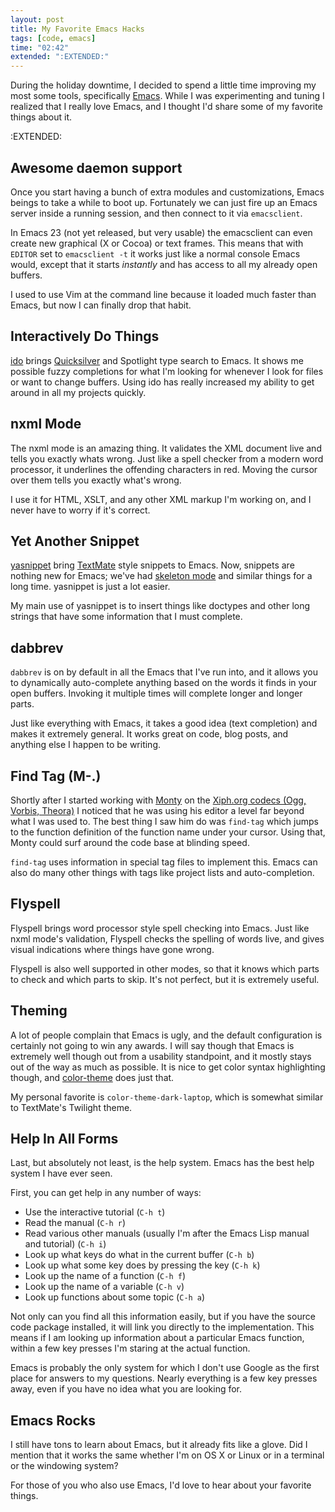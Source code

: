 ```yaml
---
layout: post
title: My Favorite Emacs Hacks
tags: [code, emacs]
time: "02:42"
extended: ":EXTENDED:"
---
```


During the holiday downtime, I decided to spend a little time
improving my most some tools, specifically
[Emacs](http://www.gnu.org/software/emacs/).  While I was
experimenting and tuning I realized that I really love Emacs, and I
thought I'd share some of my favorite things about it.

:EXTENDED:

## Awesome daemon support

Once you start having a bunch of extra modules and customizations,
Emacs beings to take a while to boot up.  Fortunately we can just fire
up an Emacs server inside a running session, and then connect to it
via `emacsclient`.  

In Emacs 23 (not yet released, but very usable) the emacsclient can
even create new graphical (X or Cocoa) or text frames.  This means
that with `EDITOR` set to `emacsclient -t` it works just like a normal
console Emacs would, except that it starts *instantly* and has access
to all my already open buffers.

I used to use Vim at the command line because it loaded much faster
than Emacs, but now I can finally drop that habit.

## Interactively Do Things

[ido](http://www.emacswiki.org/emacs/InteractivelyDoThings) brings
[Quicksilver](http://blacktree.com/?quicksilver) and Spotlight type
search to Emacs.  It shows me possible fuzzy completions for what I'm
looking for whenever I look for files or want to change buffers.
Using ido has really increased my ability to get around in all my
projects quickly.

## nxml Mode

The nxml mode is an amazing thing.  It validates the XML document live
and tells you exactly whats wrong.  Just like a spell checker from a
modern word processor, it underlines the offending characters in red.
Moving the cursor over them tells you exactly what's wrong.

I use it for HTML, XSLT, and any other XML markup I'm working on, and
I never have to worry if it's correct.

## Yet Another Snippet

[yasnippet](http://code.google.com/p/yasnippet/) bring
[TextMate](http://macromates.com) style snippets to Emacs.  Now,
snippets are nothing new for Emacs; we've had [skeleton
mode](http://www.emacswiki.org/emacs/SkeletonMode) and similar things
for a long time.  yasnippet is just a lot easier.

My main use of yasnippet is to insert things like doctypes and other
long strings that have some information that I must complete.

## dabbrev

`dabbrev` is on by default in all the Emacs that I've run into, and it
allows you to dynamically auto-complete anything based on the words it
finds in your open buffers.  Invoking it multiple times will complete
longer and longer parts.

Just like everything with Emacs, it takes a good idea (text
completion) and makes it extremely general.  It works great on code,
blog posts, and anything else I happen to be writing.

## Find Tag (M-.)

Shortly after I started working with
[Monty](http://en.wikipedia.org/wiki/Chris_Montgomery) on the
[Xiph.org codecs (Ogg, Vorbis, Theora)](http://www.xiph.org) I noticed
that he was using his editor a level far beyond what I was used to.
The best thing I saw him do was `find-tag` which jumps to the function
definition of the function name under your cursor.  Using that, Monty
could surf around the code base at blinding speed.

`find-tag` uses information in special tag files to implement this.
Emacs can also do many other things with tags like project lists and
auto-completion.

## Flyspell

Flyspell brings word processor style spell checking into Emacs.  Just
like nxml mode's validation, Flyspell checks the spelling of words
live, and gives visual indications where things have gone wrong.

Flyspell is also well supported in other modes, so that it knows which
parts to check and which parts to skip.  It's not perfect, but it is
extremely useful.

## Theming

A lot of people complain that Emacs is ugly, and the default
configuration is certainly not going to win any awards.  I will say
though that Emacs is extremely well though out from a usability
standpoint, and it mostly stays out of the way as much as possible.
It is nice to get color syntax highlighting though, and
[color-theme](http://www.emacswiki.org/emacs/ColorTheme) does just
that.

My personal favorite is `color-theme-dark-laptop`, which is somewhat
similar to TextMate's Twilight theme.

## Help In All Forms

Last, but absolutely not least, is the help system.  Emacs has the
best help system I have ever seen.

First, you can get help in any number of ways:

* Use the interactive tutorial (`C-h t`)
* Read the manual (`C-h r`)
* Read various other manuals (usually I'm after the Emacs Lisp manual
  and tutorial) (`C-h i`)
* Look up what keys do what in the current buffer (`C-h b`)
* Look up what some key does by pressing the key (`C-h k`)
* Look up the name of a function (`C-h f`)
* Look up the name of a variable (`C-h v`)
* Look up functions about some topic (`C-h a`)

Not only can you find all this information easily, but if you have the
source code package installed, it will link you directly to the
implementation.  This means if I am looking up information about a
particular Emacs function, within a few key presses I'm staring at the
actual function.

Emacs is probably the only system for which I don't use Google as the
first place for answers to my questions.  Nearly everything is a few
key presses away, even if you have no idea what you are looking for.

## Emacs Rocks

I still have tons to learn about Emacs, but it already fits like a
glove.  Did I mention that it works the same whether I'm on OS X or
Linux or in a terminal or the windowing system?

For those of you who also use Emacs, I'd love to hear about your
favorite things.
